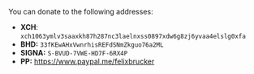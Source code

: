 You can donate to the following addresses:

- **XCH**: `xch1063ymlv3saaxkh87h287nc3laelnxss0897xdw6g8zj6yvaa4elslg0xfa`
- **BHD:** `33fKEwAHxVwnrhisREFdSNmZkguo76a2ML`
- **SIGNA:** `S-BVUD-7VWE-HD7F-6RX4P`
- **PP:** https://www.paypal.me/felixbrucker
